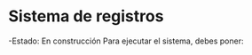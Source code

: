 <h1>Sistema de registros</h1>
-Estado: En construcción
Para ejecutar el sistema, debes poner:

```npm install react´´´

